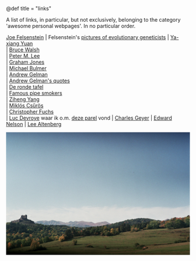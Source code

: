 @def title = "links"

A list of links, in particular, but not exclusively, belonging to the category
'awesome personal webpages'. In no particular order. 

[Joe Felsenstein](http://evolution.genetics.washington.edu/felsenstein.html) 
| Felsenstein's [pictures of evolutionary geneticists](https://www.flickr.com/photos/123558304@N02/sets/72157644164299043#)
| [Ya-xiang Yuan](http://lsec.cc.ac.cn/~yyx/)  
| [Bruce Walsh](http://nitro.biosci.arizona.edu/)  
| [Peter M. Lee](https://www.york.ac.uk/depts/maths/histstat/pml1/bayes/)  
| [Graham Jones](http://www.indriid.com/)  
| [Michael Bulmer](http://michaelbulmer.com/)  
| [Andrew Gelman](http://www.stat.columbia.edu/~gelman/)  
| [Andrew Gelman's quotes](http://www.stat.columbia.edu/~gelman/book/gelman_quotes.pdf)  
| [De ronde tafel](http://www.astrovdm.com/Rota.htm)  
| [Famous pipe smokers](http://josephcrusejohnson.blogspot.com/)  
| [Ziheng Yang](http://abacus.gene.ucl.ac.uk/ziheng/ziheng.html)  
| [Miklós Csűrös](https://www.iro.umontreal.ca/~csuros/)  
| [Christopher Fuchs](https://perimeterinstitute.ca/personal/cfuchs/)  
| [Luc Devroye](luc.devroye.org) waar ik o.m. [deze parel](http://luc.devroye.org/FRITE.JPG) vond
| [Charles Geyer](http://users.stat.umn.edu/~geyer//)
| [Edward Nelson](https://web.math.princeton.edu/~nelson/)
| [Lee Altenberg](https://dynamics.org/Altenberg/)

![](/assets/auvergne/1.jpg)


